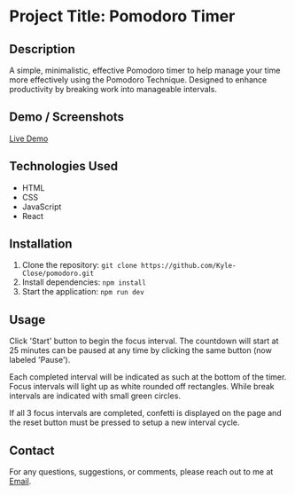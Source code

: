 # Project Title: Pomodoro Timer

## Description
A simple, minimalistic, effective Pomodoro timer to help manage your time more effectively using the Pomodoro Technique. Designed to enhance productivity by breaking work into manageable intervals.

## Demo / Screenshots
[Live Demo](https://kyle-close.github.io/pomodoro/)

## Technologies Used
- HTML
- CSS
- JavaScript
- React

## Installation
1. Clone the repository: `git clone https://github.com/Kyle-Close/pomodoro.git`
2. Install dependencies: `npm install`
3. Start the application: `npm run dev`

## Usage
Click 'Start' button to begin the focus interval. The countdown will start at 25 minutes can be paused at any time by clicking the same button (now labeled 'Pause').

Each completed interval will be indicated as such at the bottom of the timer. Focus intervals will light up as white rounded off rectangles. While break intervals are indicated with small green circles.

If all 3 focus intervals are completed, confetti is displayed on the page and the reset button must be pressed to setup a new interval cycle.

## Contact
For any questions, suggestions, or comments, please reach out to me at [Email](mailto:k.james.close@gmail.com).
